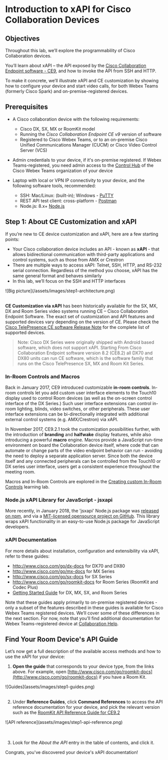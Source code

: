 # Introduction to xAPI for Cisco Collaboration Devices

## Objectives

Throughout this lab, we’ll explore the programmability of Cisco Collaboration devices.

You’ll learn about xAPI – the API exposed by the [Cisco Collaboration Endpoint software - CE9](https://www.cisco.com/c/dam/en/us/td/docs/telepresence/endpoint/software/ce9/release-notes/ce-software-release-notes-ce9.pdf), and how to invoke the API from SSH and HTTP.

To make it concrete, we’ll illustrate xAPI and CE customization by showing how to configure your device and start video calls, for both Webex Teams (formerly Cisco Spark) and on-premise-registered devices.


## Prerequisites

* A Cisco collaboration device with the following requirements:
  - Cisco DX, SX, MX or RoomKit model
  - Running the _Cisco Collaboration Endpoint CE v9_ version of software
  - Registered to Cisco Webex Teams, or to an on-premise Cisco Unified Communications Manager (CUCM) or Cisco Video Control Server (VCS)

* Admin credentials to your device, if it's on-premise registered. If Webex Teams-registered, you need admin access to the [Control Hub](https://admin.webex.com/login) of the Cisco Webex Teams organization of your device

* Laptop with local or VPN IP connectivity to your device, and the following software tools, recommended:
  - SSH: Mac/Linux: (built-in); Windows - [PuTTY](https://www.putty.org/)
  - REST API test client: cross-platform - [Postman](https://www.getpostman.com/)
  - Node.js: 8.x+ [Node.js](https://nodejs.org/en/)


## Step 1: About CE Customization and xAPI

If you’re new to CE device customization and xAPI, here are a few starting points:
- Your Cisco collaboration device includes an API - known as **xAPI** - that allows bidirectional communication with third-party applications and control systems, such as those from AMX or Crestron
- There are multiple ways to access xAPI: Telnet, SSH, HTTP, and RS-232 serial connection. Regardless of the method you choose, xAPI has the same general format and behaves similarly
- In this lab, we’ll focus on the SSH and HTTP interfaces

<div align="left">![Big picture](/assets/images/step1-architecture.png)</div><br/>

**CE Customization via xAPI** has been historically available for the SX, MX, DX and Room Series video systems running CE – Cisco Collaboration Endpoint Software.
The exact set of customization and API features and supported devices vary depending on the version of CE. Please check the [Cisco TelePresence CE software Release Note](https://www.cisco.com/c/dam/en/us/td/docs/telepresence/endpoint/software/ce9/release-notes/ce-software-release-notes-ce9.pdf) for the complete list of supported devices.

>Note: Cisco DX Series were originally shipped with Android based software, which does not support xAPI. Starting From Cisco Collaboration Endpoint software version 8.2 (CE8.2) all DX70 and DX80 units can run CE software, which is the software family that runs on the Cisco TelePresence SX, MX and Room Kit Series.


### In-Room Controls and Macros

Back in January 2017, CE9 introduced customizable **in-room controls**. In-room controls let you add custom user interface elements to the Touch10 display used to control Room devices (as well as the on-screen control interface of the DX Series.) Such user interface extensions can control in-room lighting, blinds, video switches, or other peripherals. These user interface extensions can be bi-directionally integrated with additional external control systems (e.g. AMX/Crestron) via xAPI.

In November 2017, CE9.2.1 took the customization possibilities further, with the introduction of **branding** and **halfwake** display features, while also introducing a powerful **macro** engine. Macros provide a JavaScript run-time environment on board the Collaboration device itself, where code that can automate or change parts of the video endpoint behavior can run - avoiding the need to deploy a separate application server. Since both the device itself and any connected peripherals can be controlled from the Touch10 or DX series user interface, users get a consistent experience throughout the meeting room.

Macros and In-Room Controls are explored in the [Creating custom In-Room Controls](https://learninglabs.cisco.com/lab/collab-xapi-controls/step/1) learning lab.


### Node.js xAPI Library for JavaScript - jsxapi

More recently, in January 2018, the 'jsxapi' Node.js package was [released on npm](https://www.npmjs.com/package/jsxapi), and via a [MIT-licensed opensource project on GitHub](https://github.com/cisco-ce/jsxapi). This library wraps xAPI functionality in an easy-to-use Node.js package for JavaScript developers.


### xAPI Documentation

For more details about installation, configuration and extensibility via xAPI, refer to these guides:
- http://www.cisco.com/go/dx-docs for DX70 and DX80
- http://www.cisco.com/go/mx-docs for MX Series
- http://www.cisco.com/go/sx-docs for SX Series
- http://www.cisco.com/go/roomkit-docs for Room Series (RoomKit and Codec Plus)
- [Getting Started Guide](https://www.cisco.com/c/dam/en/us/td/docs/telepresence/endpoint/ce92/dx70-dx80-sx10-sx20-sx80-mx200g2-mx300g2-mx700-mx800-room-kit-getting-started-guide-ce92.pdf) for DX, MX, SX, and Room Series

Note that these guides apply primarily to on-premise registered devices - only a subset of the features described in these guides is available for Cisco Webex Teams registered devices. We’ll cover some of these differences in the next section. For now, note that you’ll find additional documentation for Webex Teams-registered device at [Collaboration Help](https://collaborationhelp.cisco.com/article/en-us/jkhs20).


## Find Your Room Device's API Guide

Let’s now get a full description of the available access methods and how to use the xAPI for your device:

1. **Open the guide** that corresponds to your device type, from the links above. For example, open [http://www.cisco.com/go/roomkit-docs](http://www.cisco.com/go/roomkit-docs) if you have a Room Kit.
  <div align="left">![Guides](assets/images/step1-guides.png)</div><br/>

2. Under **Reference Guides**, click **Command References** to access the API reference documentation for your device, and pick the relevant version such as the [RoomKit API Reference Guide for CE9.2](https://www.cisco.com/c/dam/en/us/td/docs/telepresence/endpoint/ce92/room-kit-api-reference-guide-ce92.pdf)
  <div align="left">![API reference](assets/images/step1-api-reference.png)</div><br/><br/>

3. Look for the _About the API_ entry in the table of contents, and click it.

Congrats, you've discovered your device's xAPI documentation!
